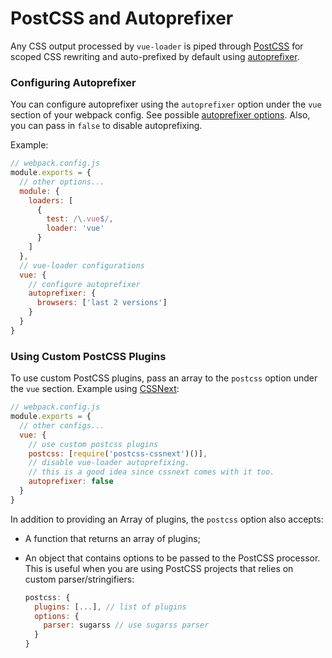 # PostCSS and Autoprefixer

Any CSS output processed by `vue-loader` is piped through [PostCSS](https://github.com/postcss/postcss) for scoped CSS rewriting and auto-prefixed by default using [autoprefixer](https://github.com/postcss/autoprefixer).

### Configuring Autoprefixer

You can configure autoprefixer using the `autoprefixer` option under the `vue` section of your webpack config. See possible [autoprefixer options](https://github.com/postcss/autoprefixer#options). Also, you can pass in `false` to disable autoprefixing.

Example:

``` js
// webpack.config.js
module.exports = {
  // other options...
  module: {
    loaders: [
      {
        test: /\.vue$/,
        loader: 'vue'
      }
    ]
  },
  // vue-loader configurations
  vue: {
    // configure autoprefixer
    autoprefixer: {
      browsers: ['last 2 versions']
    }
  }
}
```

### Using Custom PostCSS Plugins

To use custom PostCSS plugins, pass an array to the `postcss` option under the `vue` section. Example using [CSSNext](http://cssnext.io/):

``` js
// webpack.config.js
module.exports = {
  // other configs...
  vue: {
    // use custom postcss plugins
    postcss: [require('postcss-cssnext')()],
    // disable vue-loader autoprefixing.
    // this is a good idea since cssnext comes with it too.
    autoprefixer: false
  }
}
```

In addition to providing an Array of plugins, the `postcss` option also accepts:

- A function that returns an array of plugins;

- An object that contains options to be passed to the PostCSS processor. This is useful when you are using PostCSS projects that relies on custom parser/stringifiers:

  ``` js
  postcss: {
    plugins: [...], // list of plugins
    options: {
      parser: sugarss // use sugarss parser
    }
  }
  ```

